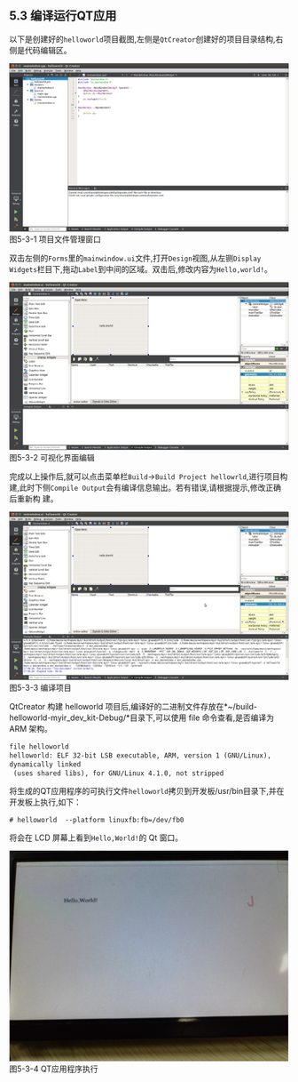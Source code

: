 ## 5.3 编译运行QT应用

以下是创建好的`helloworld`项目截图,左侧是`QtCreator`创建好的项目目录结构,右侧是代码编辑区。

![png](imagech/5_3_1.png)  
图5-3-1 项目文件管理窗口  

双击左侧的`Forms`里的`mainwindow.ui`文件,打开`Design`视图,从左铡`Display Widgets`栏目下,拖动`Label`到中间的区域。双击后,修改内容为`Hello,world!`。

![png](imagech/5_3_2.png)  
图5-3-2 可视化界面编辑  

完成以上操作后,就可以点击菜单栏`Build`->`Build Project hellowrld`,进行项目构建,此时下侧`Compile Output`会有编译信息输出。若有错误,请根据提示,修改正确后重新构
建。

![png](imagech/5_3_3.png)  
图5-3-3 编译项目  

QtCreator 构建 helloworld 项目后,编译好的二进制文件存放在*~/build-helloworld-myir_dev_kit-Debug/*目录下,可以使用 file 命令查看,是否编译为 ARM 架构。

```
file helloworld
helloworld: ELF 32-bit LSB executable, ARM, version 1 (GNU/Linux), dynamically linked
 (uses shared libs), for GNU/Linux 4.1.0, not stripped
```

将生成的QT应用程序的可执行文件`helloworld`拷贝到开发板/usr/bin目录下,并在开发板上执行,如下：  

```
# helloworld  --platform linuxfb:fb=/dev/fb0
```
将会在 LCD 屏幕上看到`Hello,World!`的 Qt 窗口。

![png](imagech/5_3_4.png)  
图5-3-4 QT应用程序执行  



